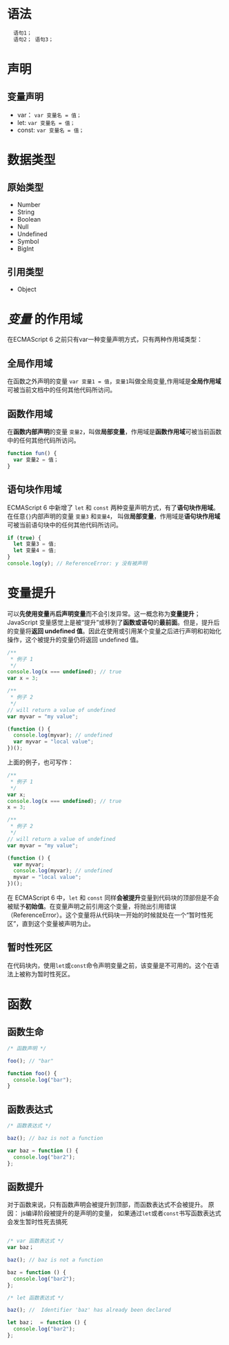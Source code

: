 # 语法
```js
  语句1；
  语句2； 语句3；
```

# 声明
## 变量声明
- var： `var 变量名 = 值；`
- let: `var 变量名 = 值；`
- const: `var 变量名 = 值；`

# 数据类型
## 原始类型
- Number
- String
- Boolean
- Null
- Undefined
- Symbol
- BigInt

## 引用类型
- Object

# *变量* 的作用域
在ECMAScript 6 之前只有var一种变量声明方式，只有两种作用域类型：

## 全局作用域
在函数之外声明的变量 `var 变量1 = 值`，`变量1`叫做全局变量,作用域是**全局作用域**可被当前文档中的任何其他代码所访问。

## 函数作用域
在**函数内部声明**的变量 `变量2`，叫做**局部变量**，作用域是**函数作用域**可被当前函数中的任何其他代码所访问。
```js
function fun() {
  var 变量2 = 值；
}
```
## 语句块作用域
ECMAScript 6 中新增了 `let` 和 `const` 两种变量声明方式，有了**语句块作用域**。
在任意`{}`内部声明的变量 `变量3` 和`变量4`， 叫做**局部变量**，作用域是**语句块作用域**可被当前语句块中的任何其他代码所访问。
```js
if (true) {
  let 变量3 = 值;
  let 变量4 = 值;
}
console.log(y); // ReferenceError: y 没有被声明
```

# 变量提升
可以**先使用变量**再**后声明变量**而不会引发异常。这一概念称为**变量提升**；JavaScript 变量感觉上是被“提升”或移到了**函数或语句**的**最前面**。但是，提升后的变量将**返回 undefined 值**。因此在使用或引用某个变量之后进行声明和初始化操作，这个被提升的变量仍将返回 undefined 值。
```js
/**
 * 例子 1
 */
console.log(x === undefined); // true
var x = 3;

/**
 * 例子 2
 */
// will return a value of undefined
var myvar = "my value";

(function () {
  console.log(myvar); // undefined
  var myvar = "local value";
})();

```

上面的例子，也可写作：
```js
/**
 * 例子 1
 */
var x;
console.log(x === undefined); // true
x = 3;

/**
 * 例子 2
 */
// will return a value of undefined
var myvar = "my value";

(function () {
  var myvar;
  console.log(myvar); // undefined
  myvar = "local value";
})();
```
在 ECMAScript 6 中，`let` 和 `const` 同样**会被提升**变量到代码块的顶部但是不会被赋予**初始值**。在变量声明之前引用这个变量，将抛出引用错误（ReferenceError）。这个变量将从代码块一开始的时候就处在一个“暂时性死区”，直到这个变量被声明为止。

## 暂时性死区
在代码块内，使用`let`或`const`命令声明变量之前，该变量是不可用的。这个在语法上被称为暂时性死区。

# 函数
## 函数生命
```js
/* 函数声明 */

foo(); // "bar"

function foo() {
  console.log("bar");
}


```

## 函数表达式
```js
/* 函数表达式 */

baz(); // baz is not a function

var baz = function () {
  console.log("bar2");
};

```
## 函数提升
对于函数来说，只有函数声明会被提升到顶部，而函数表达式不会被提升。
原因： js编译阶段被提升的是声明的变量， 如果通过`let`或者`const`书写函数表达式会发生暂时性死去搞死
```js

/* var 函数表达式 */
var baz； 

baz(); // baz is not a function 

baz = function () {
  console.log("bar2");
};

/* let 函数表达式 */

baz(); //  Identifier 'baz' has already been declared

let baz；  = function () {
  console.log("bar2");
};


```